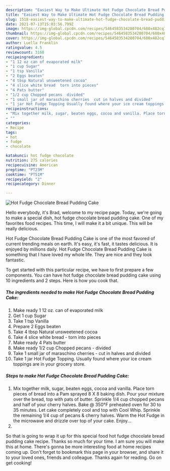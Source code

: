 ```yaml
---
description: "Easiest Way to Make Ultimate Hot Fudge Chocolate Bread Pudding Cake"
title: "Easiest Way to Make Ultimate Hot Fudge Chocolate Bread Pudding Cake"
slug: 1518-easiest-way-to-make-ultimate-hot-fudge-chocolate-bread-pudding-cake
date: 2021-07-13T15:03:56.799Z
image: https://img-global.cpcdn.com/recipes/5464583534280704/680x482cq70/hot-fudge-chocolate-bread-pudding-cake-recipe-main-photo.jpg
thumbnail: https://img-global.cpcdn.com/recipes/5464583534280704/680x482cq70/hot-fudge-chocolate-bread-pudding-cake-recipe-main-photo.jpg
cover: https://img-global.cpcdn.com/recipes/5464583534280704/680x482cq70/hot-fudge-chocolate-bread-pudding-cake-recipe-main-photo.jpg
author: Luella Franklin
ratingvalue: 4.5
reviewcount: 3160
recipeingredient:
- "1 12 oz can of evaporated milk"
- "1 cup Sugar"
- "1 tsp Vanilla"
- "2 Eggs beaten"
- "4 tbsp Natural unsweetened cocoa"
- "4 slice white bread  torn into pieces"
- "4 Pats butter"
- "1/2 cup Chopped pecans  divided"
- "1 small jar of maraschino cherries  cut in halves and divided"
- "1 jar Hot Fudge Topping Usually found where your ice cream toppings are in your grocery store"
recipeinstructions:
- "Mix together milk, sugar, beaten eggs, cocoa and vanilla. Place torn pieces of bread into a Pam sprayed 8 X 8 baking dish. Pour your mixture over the bread, top with pats of butter. Sprinkle 1/4 cup chopped pecans and half of your cherry halves. Bake @ 350°F preheated oven for 30 to 35 minutes. Let cake completely cool and top with Cool Whip. Sprinkle the remaining 1/4 cup of pecans &amp; cherry halves. Warm the Hot Fudge in the microwave and drizzle over top of your cake. Enjoy..."
- ""
categories:
- Recipe
tags:
- hot
- fudge
- chocolate

katakunci: hot fudge chocolate 
nutrition: 275 calories
recipecuisine: American
preptime: "PT23M"
cooktime: "PT51M"
recipeyield: "2"
recipecategory: Dinner

---
```



![Hot Fudge Chocolate Bread Pudding Cake](https://img-global.cpcdn.com/recipes/5464583534280704/680x482cq70/hot-fudge-chocolate-bread-pudding-cake-recipe-main-photo.jpg)

Hello everybody, it's Brad, welcome to my recipe page. Today, we're going to make a special dish, hot fudge chocolate bread pudding cake. One of my favorites food recipes. This time, I will make it a bit unique. This will be really delicious.

Hot Fudge Chocolate Bread Pudding Cake is one of the most favored of current trending meals on earth. It's easy, it's fast, it tastes delicious. It is enjoyed by millions daily. Hot Fudge Chocolate Bread Pudding Cake is something that I have loved my whole life. They are nice and they look fantastic.




To get started with this particular recipe, we have to first prepare a few components. You can have hot fudge chocolate bread pudding cake using 10 ingredients and 2 steps. Here is how you cook that.

<!--inarticleads1-->

##### The ingredients needed to make Hot Fudge Chocolate Bread Pudding Cake:

1. Make ready 1 12 oz. can of evaporated milk
1. Get 1 cup Sugar
1. Take 1 tsp Vanilla
1. Prepare 2 Eggs beaten
1. Take 4 tbsp Natural unsweetened cocoa
1. Take 4 slice white bread - torn into pieces
1. Make ready 4 Pats butter
1. Make ready 1/2 cup Chopped pecans - divided
1. Take 1 small jar of maraschino cherries - cut in halves and divided
1. Take 1 jar Hot Fudge Topping. Usually found where your ice cream toppings are in your grocery store.




<!--inarticleads2-->

##### Steps to make Hot Fudge Chocolate Bread Pudding Cake:

1. Mix together milk, sugar, beaten eggs, cocoa and vanilla. Place torn pieces of bread into a Pam sprayed 8 X 8 baking dish. Pour your mixture over the bread, top with pats of butter. Sprinkle 1/4 cup chopped pecans and half of your cherry halves. Bake @ 350°F preheated oven for 30 to 35 minutes. Let cake completely cool and top with Cool Whip. Sprinkle the remaining 1/4 cup of pecans &amp; cherry halves. Warm the Hot Fudge in the microwave and drizzle over top of your cake. Enjoy...
1. 




So that is going to wrap it up for this special food hot fudge chocolate bread pudding cake recipe. Thanks so much for your time. I am sure you will make this at home. There's gonna be more interesting food at home recipes coming up. Don't forget to bookmark this page in your browser, and share it to your loved ones, friends and colleague. Thanks again for reading. Go on get cooking!
